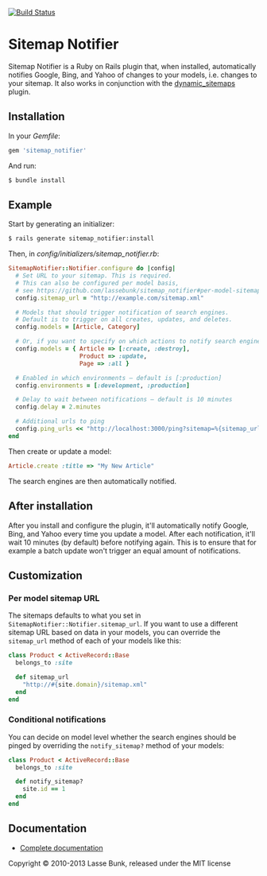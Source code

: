 [![Build Status](https://secure.travis-ci.org/lassebunk/sitemap_notifier.png)](http://travis-ci.org/lassebunk/sitemap_notifier)

Sitemap Notifier
================

Sitemap Notifier is a Ruby on Rails plugin that, when installed, automatically notifies Google, Bing, and Yahoo of changes to your models, i.e. changes to your sitemap. It also works in conjunction with the [dynamic_sitemaps](https://github.com/lassebunk/dynamic_sitemaps) plugin.

Installation
------------

In your *Gemfile*:

```ruby
gem 'sitemap_notifier'
```
  
And run:

```bash
$ bundle install
```

Example
-------

Start by generating an initializer:

```bash
$ rails generate sitemap_notifier:install
```

Then, in *config/initializers/sitemap_notifier.rb*:

```ruby
SitemapNotifier::Notifier.configure do |config|
  # Set URL to your sitemap. This is required.
  # This can also be configured per model basis,
  # see https://github.com/lassebunk/sitemap_notifier#per-model-sitemap-url
  config.sitemap_url = "http://example.com/sitemap.xml"

  # Models that should trigger notification of search engines.
  # Default is to trigger on all creates, updates, and deletes.
  config.models = [Article, Category]

  # Or, if you want to specify on which actions to notify search engines:
  config.models = { Article => [:create, :destroy],
                    Product => :update,
                    Page => :all }

  # Enabled in which environments – default is [:production]
  config.environments = [:development, :production]

  # Delay to wait between notifications – default is 10 minutes
  config.delay = 2.minutes

  # Additional urls to ping
  config.ping_urls << "http://localhost:3000/ping?sitemap=%{sitemap_url}"
end
```

Then create or update a model:

```ruby
Article.create :title => "My New Article"
```

The search engines are then automatically notified.

After installation
------------------

After you install and configure the plugin, it'll automatically notify Google, Bing, and Yahoo every time you update a model. After each notification, it'll wait 10 minutes (by default) before notifying again. This is to ensure that for example a batch update won't trigger an equal amount of notifications.

Customization
-------------

### Per model sitemap URL

The sitemaps defaults to what you set in `SitemapNotifier::Notifier.sitemap_url`. If you want to use a different sitemap URL based on data in your models, you can override the `sitemap_url` method of each of your models like this:

```ruby
class Product < ActiveRecord::Base
  belongs_to :site

  def sitemap_url
    "http://#{site.domain}/sitemap.xml"
  end
end
```

### Conditional notifications

You can decide on model level whether the search engines should be pinged by overriding the `notify_sitemap?` method of your models:

```ruby
class Product < ActiveRecord::Base
  belongs_to :site

  def notify_sitemap?
    site.id == 1
  end
end
```

Documentation
-------------

* [Complete documentation](http://rubydoc.info/github/lassebunk/sitemap_notifier)

Copyright &copy; 2010-2013 Lasse Bunk, released under the MIT license
